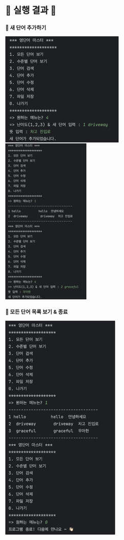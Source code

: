 # 🐻 실행 결과 🐻

### 📌 새 단어 추가하기
<img width="355" src="https://github.com/haram22/WordProject/blob/main/screenshots/output1.png?raw=true">
<img width="254" src="https://github.com/haram22/WordProject/blob/main/screenshots/output2.png?raw=true">

### 📌 모든 단어 목록 보기 & 종료
<img width="344" src="https://github.com/haram22/WordProject/blob/main/screenshots/output3.png?raw=true">

